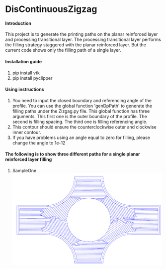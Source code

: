 # DisContinuousZigzag

#### Introduction
This project is to generate the printing paths on the planar reinforced layer and processing transitional layer. The processing transitional layer performs the filling strategy staggered with the planar reinforced layer. But the current code shows only the filling path of a single layer.

#### Installation guide

1.  pip install vtk
2.  pip install pyclipper

#### Using instructions

1.  You need to input the closed boundary and referencing angle of the profile. You can use the global function 'genDpPath' to generate the filling paths under the Zizgag.py file. This global function has three arguments. This first one is the outer boundary of the profile. The second is filling spacing. The third one is filling referencing angle.
2. This contour should ensure the counterclockwise outer and clockwise inner contour.
3. If you have problems using an angle equal to zero for filling, please change the angle to 1e-12

#### The following is to show three different paths for a single planar reinforced layer filling
1. SampleOne
    ![输入图片说明](Picture/SampleOne.png)


